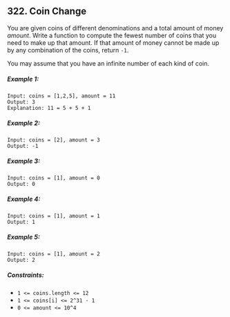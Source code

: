 ## 322. Coin Change

You are given coins of different denominations and a total amount of money *amount*. Write a function to compute the fewest number of coins that you need to make up that amount. If that amount of money cannot be made up by any combination of the coins, return ```-1```.

You may assume that you have an infinite number of each kind of coin.

##### Example 1:
```
Input: coins = [1,2,5], amount = 11
Output: 3
Explanation: 11 = 5 + 5 + 1
```
##### Example 2:
```
Input: coins = [2], amount = 3
Output: -1
```
##### Example 3:
```
Input: coins = [1], amount = 0
Output: 0
```
##### Example 4:
```
Input: coins = [1], amount = 1
Output: 1
```
##### Example 5:
```
Input: coins = [1], amount = 2
Output: 2
```

##### Constraints:

* ```1 <= coins.length <= 12```
* ```1 <= coins[i] <= 2^31 - 1```
* ```0 <= amount <= 10^4```